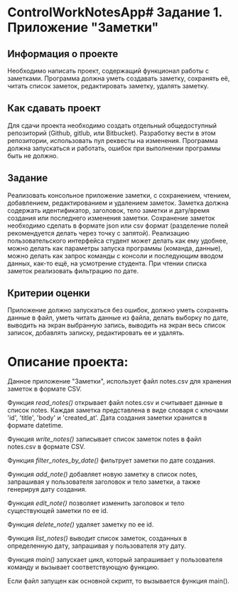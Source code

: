 # ControlWorkNotesApp# Задание 1. Приложение "Заметки" 

## **Информация о проекте**
Необходимо написать проект, содержащий функционал работы с заметками. Программа должна уметь создавать заметку, сохранять её, читать список заметок, редактировать заметку, удалять заметку.

## **Как сдавать проект**
Для сдачи проекта необходимо создать отдельный общедоступный репозиторий (Github, gitlub, или Bitbucket). Разработку вести в этом репозитории, использовать пул реквесты на изменения. Программа должна запускаться и работать, ошибок при выполнении программы быть не должно.

## **Задание**
Реализовать консольное приложение заметки, с сохранением, чтением, добавлением, редактированием и удалением заметок. Заметка должна содержать идентификатор, заголовок, тело заметки и дату/время создания или последнего изменения заметки. Сохранение заметок необходимо сделать в формате json или csv формат (разделение полей рекомендуется делать через
точку с запятой). Реализацию пользовательского интерфейса студент может делать как ему удобнее, можно делать как параметры запуска программы (команда, данные), можно делать как запрос команды с консоли и последующим вводом данных, как-то ещё, на усмотрение студента.
При чтении списка заметок реализовать фильтрацию по дате.

## **Критерии оценки**
Приложение должно запускаться без ошибок, должно уметь сохранять данные в файл, уметь читать данные из файла, делать выборку по дате, выводить на экран выбранную запись, выводить на экран весь список записок, добавлять записку, редактировать ее и удалять.

# Описание проекта:
Данное приложение "Заметки", использует файл notes.csv для хранения заметок в формате CSV. 

Функция *read_notes()* открывает файл notes.csv и считывает данные в список notes. Каждая заметка представлена в виде словаря с ключами 'id', 'title', 'body' и 'created_at'. Дата создания заметки хранится в формате datetime.

Функция *write_notes()* записывает список заметок notes в файл notes.csv в формате CSV.

Функция *filter_notes_by_date()* фильтрует заметки по дате создания.

Функция *add_note()* добавляет новую заметку в список notes, запрашивая у пользователя заголовок и тело заметки, а также генерируя дату создания.

Функция *edit_note()* позволяет изменить заголовок и тело существующей заметки по ее id.

Функция *delete_note()* удаляет заметку по ее id.

Функция *list_notes()* выводит список заметок, созданных в определенную дату, запрашивая у пользователя эту дату.

Функция *main()* запускает цикл, который запрашивает у пользователя команду и вызывает соответствующую функцию.

Если файл запущен как основной скрипт, то вызывается функция main().